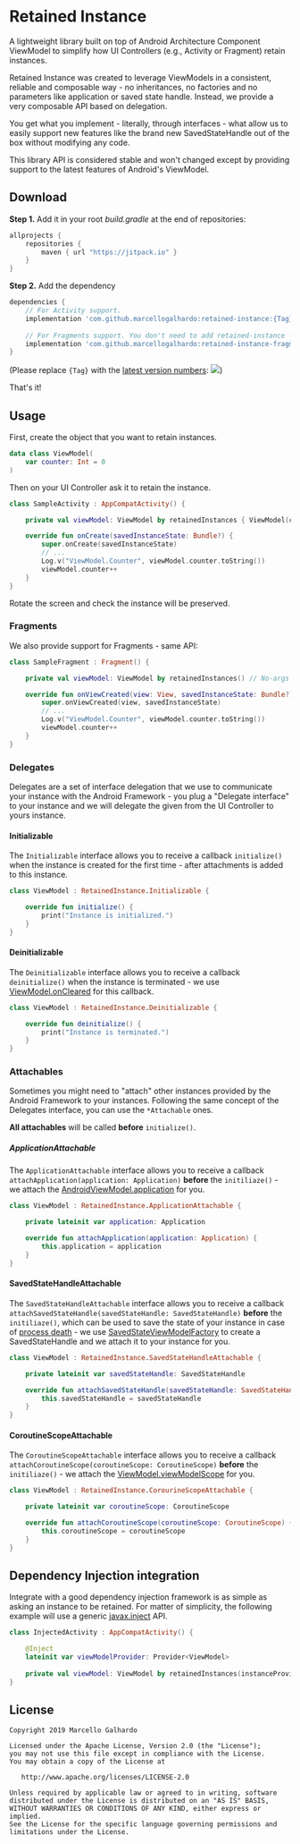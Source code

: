 # Retained Instance

A lightweight library built on top of Android Architecture Component ViewModel to simplify how UI Controllers (e.g., Activity or Fragment) retain instances.

Retained Instance was created to leverage ViewModels in a consistent, reliable and composable way - no inheritances, no factories and no parameters like application or saved state handle. Instead, we provide a very composable API based on delegation.

You get what you implement - literally, through interfaces - what allow us to easily support new features like the brand new SavedStateHandle out of the box without modifying any code.

This library API is considered stable and won't changed except by providing support to the latest features of Android's ViewModel.

## Download

**Step 1.** Add it in your root *build.gradle* at the end of repositories:
```gradle
allprojects {
	repositories {
		maven { url "https://jitpack.io" }
	}
}
```

**Step 2.** Add the dependency
```gradle
dependencies {
    // For Activity support.
	implementation 'com.github.marcellogalhardo:retained-instance:{Tag}'
	
	// For Fragments support. You don't need to add retained-instance - we included for you!
	implementation 'com.github.marcellogalhardo:retained-instance-fragment:{Tag}'
}
```
(Please replace `{Tag}` with the [latest version numbers](https://github.com/marcellogalhardo/retained-instance/releases): [![](https://jitpack.io/v/marcellogalhardo/retained-instance.svg)](https://jitpack.io/#marcellogalhardo/retained-instance))

That's it!

## Usage

First, create the object that you want to retain instances.

```kotlin
data class ViewModel(
    var counter: Int = 0
)
```

Then on your UI Controller ask it to retain the instance.

```kotlin
class SampleActivity : AppCompatActivity() {

    private val viewModel: ViewModel by retainedInstances { ViewModel(counter = 5) }

    override fun onCreate(savedInstanceState: Bundle?) {
        super.onCreate(savedInstanceState)
        // ...
        Log.v("ViewModel.Counter", viewModel.counter.toString())
        viewModel.counter++
    }
}
```

Rotate the screen and check the instance will be preserved.

### Fragments

We also provide support for Fragments - same API:

```kotlin
class SampleFragment : Fragment() {

    private val viewModel: ViewModel by retainedInstances() // No-args constructor used.

    override fun onViewCreated(view: View, savedInstanceState: Bundle?) {
        super.onViewCreated(view, savedInstanceState)
        // ...
        Log.v("ViewModel.Counter", viewModel.counter.toString())
        viewModel.counter++
    }
}
```

### Delegates

Delegates are a set of interface delegation that we use to communicate your instance with the Android Framework - you plug a "Delegate interface" to your instance and we will delegate the given from the UI Controller to yours instance.

#### Initializable

The `Initializable` interface allows you to receive a callback `initialize()` when the instance is created for the first time - after attachments is added to this instance.

```kotlin
class ViewModel : RetainedInstance.Initializable {

    override fun initialize() {
        print("Instance is initialized.")
    }
}
```

#### Deinitializable

The `Deinitializable` interface allows you to receive a callback `deinitialize()` when the instance is terminated - we use [ViewModel.onCleared](https://developer.android.com/reference/androidx/lifecycle/ViewModel.html#onCleared()) for this callback.

```kotlin
class ViewModel : RetainedInstance.Deinitializable {

    override fun deinitialize() {
        print("Instance is terminated.")
    }
}
```

### Attachables

Sometimes you might need to "attach" other instances provided by the Android Framework to your instances. Following the same concept of the Delegates interface, you can use the `*Attachable` ones.

**All attachables** will be called **before** `initialize()`.

##### ApplicationAttachable

The `ApplicationAttachable` interface allows you to receive a callback `attachApplication(application: Application)` **before** the `initiliaze()` - we attach the [AndroidViewModel.application](https://developer.android.com/reference/androidx/lifecycle/AndroidViewModel.html#getApplication()) for you.

```kotlin
class ViewModel : RetainedInstance.ApplicationAttachable {

    private lateinit var application: Application

    override fun attachApplication(application: Application) {
        this.application = application
    }
}
```

#### SavedStateHandleAttachable

The `SavedStateHandleAttachable` interface allows you to receive a callback `attachSavedStateHandle(savedStateHandle: SavedStateHandle)` **before** the `initiliaze()`, which can be used to save the state of your instance in case of [process death](https://developer.android.com/topic/libraries/architecture/saving-states#use_onsaveinstancestate_as_backup_to_handle_system-initiated_process_death) - we use [SavedStateViewModelFactory](https://developer.android.com/reference/androidx/lifecycle/SavedStateViewModelFactory.html#SavedStateViewModelFactory(android.app.Application,%20androidx.savedstate.SavedStateRegistryOwner,%20android.os.Bundle)) to create a SavedStateHandle and we attach it to your instance for you.


```kotlin
class ViewModel : RetainedInstance.SavedStateHandleAttachable {

    private lateinit var savedStateHandle: SavedStateHandle

    override fun attachSavedStateHandle(savedStateHandle: SavedStateHandle) {
        this.savedStateHandle = savedStateHandle
    }
}
```

#### CoroutineScopeAttachable

The `CoroutineScopeAttachable` interface allows you to receive a callback `attachCoroutineScope(coroutineScope: CoroutineScope)` **before** the `initiliaze()` - we attach the [ViewModel.viewModelScope](https://developer.android.com/topic/libraries/architecture/coroutines#viewmodelscope) for you.

```kotlin
class ViewModel : RetainedInstance.CorourineScopeAttachable {

    private lateinit var coroutineScope: CoroutineScope

    override fun attachCoroutineScope(coroutineScope: CoroutineScope) {
        this.coroutineScope = coroutineScope
    }
}
```

## Dependency Injection integration

Integrate with a good dependency injection framework is as simple as asking an instance to be retained.
For matter of simplicity, the following example will use a generic [javax.inject](https://docs.oracle.com/javaee/6/api/javax/inject) API.

```kotlin
class InjectedActivity : AppCompatActivity() {

    @Inject
    lateinit var viewModelProvider: Provider<ViewModel>
     
    private val viewModel: ViewModel by retainedInstances(instanceProvider = viewModelProvider::get)
}
```

License
-------

    Copyright 2019 Marcello Galhardo

    Licensed under the Apache License, Version 2.0 (the "License");
    you may not use this file except in compliance with the License.
    You may obtain a copy of the License at

       http://www.apache.org/licenses/LICENSE-2.0

    Unless required by applicable law or agreed to in writing, software
    distributed under the License is distributed on an "AS IS" BASIS,
    WITHOUT WARRANTIES OR CONDITIONS OF ANY KIND, either express or implied.
    See the License for the specific language governing permissions and
    limitations under the License.
